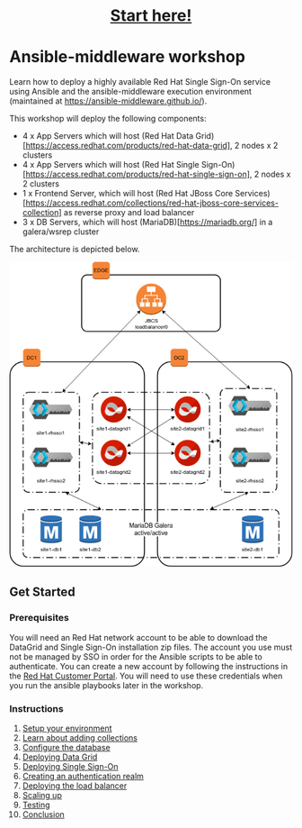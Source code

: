 
<h1 align="center"><a href="https://github.com/ansible-middleware/crossdc-rhsso-workshop/blob/main/instructions/01-environment-setup.md">Start here!</a></h1>

# Ansible-middleware workshop

Learn how to deploy a highly available Red Hat Single Sign-On service using Ansible and the ansible-middleware execution environment (maintained at https://ansible-middleware.github.io/).  

This workshop will deploy the following components:

* 4 x App Servers which will host (Red Hat Data Grid)[https://access.redhat.com/products/red-hat-data-grid], 2 nodes x 2 clusters
* 4 x App Servers which will host (Red Hat Single Sign-On)[https://access.redhat.com/products/red-hat-single-sign-on], 2 nodes x 2 clusters
* 1 x Frontend Server, which will host (Red Hat JBoss Core Services)[https://access.redhat.com/collections/red-hat-jboss-core-services-collection] as reverse proxy and load balancer
* 3 x DB Servers, which will host (MariaDB)[https://mariadb.org/] in a galera/wsrep cluster

The architecture is depicted below.

![Workshop architecture](./images/architecture.png)

## Get Started

### Prerequisites

You will need an Red Hat network account to be able to download the DataGrid and Single Sign-On installation zip files.  The account you use must not be managed by SSO in order for the Ansible scripts to be able to authenticate.  You can create a new account by following the instructions in the [Red Hat Customer Portal](https://sso.redhat.com/auth/realms/redhat-external/login-actions/registration?client_id=customer-portal&tab_id=RiPOv96eZ74).  You will need to use these credentials when you run the ansible playbooks later in the workshop.

### Instructions

1. [Setup your environment](instructions/01-environment-setup.md)
2. [Learn about adding collections](instructions/02-adding-collections.md)
3. [Configure the database](instructions/03-configuring-the-database.md)
4. [Deploying Data Grid](instructions/04-deploying-datagrid.md)
5. [Deploying Single Sign-On](instructions/05-deploying-sso.md)
6. [Creating an authentication realm](instructions/06-create-sso-realm.md)
7. [Deploying the load balancer](instructions/07-deploying-jbcs.md)
8. [Scaling up](instructions/08-scaling-up.md)
9. [Testing](instructions/09-testing.md)
10. [Conclusion](instructions/10-conclusion.md)

